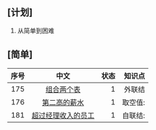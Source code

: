 [计划]
---
   1. 从简单到困难
   
[简单]
---
 序号|中文|状态|知识点
:--:|:--:|--:|--:
175|[组合两个表](https://leetcode-cn.com/problems/combine-two-tables/)|1|外联结
176|[第二高的薪水](https://leetcode-cn.com/problems/second-highest-salary/)|1|取空值:
181|[超过经理收入的员工](https://leetcode-cn.com/problems/employees-earning-more-than-their-managers/)|1|自联结:

